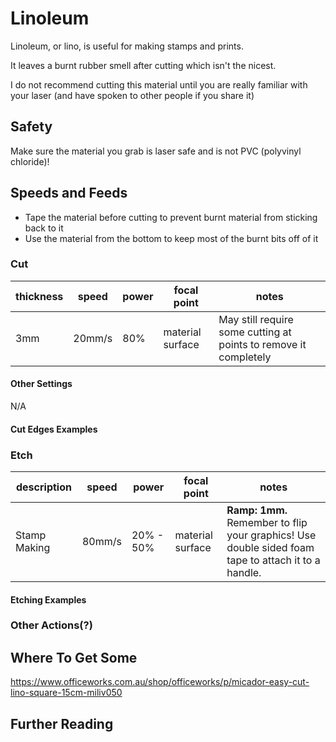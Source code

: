 # Linoleum
Linoleum, or lino, is useful for making stamps and prints.

It leaves a burnt rubber smell after cutting which isn't the nicest.

I do not recommend cutting this material until you are really familiar with your laser (and have spoken to other people if you share it)

## Safety
Make sure the material you grab is laser safe and is not PVC (polyvinyl chloride)!

## Speeds and Feeds

- Tape the material before cutting to prevent burnt material from sticking back to it
- Use the material from the bottom to keep most of the burnt bits off of it

### Cut
|thickness|speed|power|focal point|notes|
|-|-|-|-|-|
|3mm|20mm/s|80%|material surface|May still require some cutting at points to remove it completely|

#### Other Settings
N/A

#### Cut Edges Examples

### Etch
|description|speed|power|focal point|notes|
|-|-|-|-|-|
|Stamp Making|80mm/s|20% - 50%|material surface|**Ramp: 1mm.** Remember to flip your graphics! Use double sided foam tape to attach it to a handle.|

#### Etching Examples

### Other Actions(?)

## Where To Get Some
https://www.officeworks.com.au/shop/officeworks/p/micador-easy-cut-lino-square-15cm-miliv050

## Further Reading
